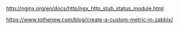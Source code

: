 http://nginx.org/en/docs/http/ngx_http_stub_status_module.html


https://www.tothenew.com/blog/create-a-custom-metric-in-zabbix/
